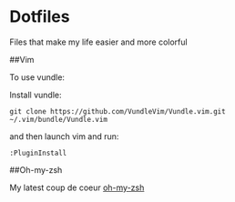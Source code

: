 Dotfiles
========

Files that make my life easier and more colorful

##Vim 


To use vundle:

Install vundle:

```
git clone https://github.com/VundleVim/Vundle.vim.git ~/.vim/bundle/Vundle.vim
```


and then launch vim and run:

```
:PluginInstall
```

##Oh-my-zsh

My latest coup de coeur [oh-my-zsh](https://github.com/robbyrussell/oh-my-zsh)
